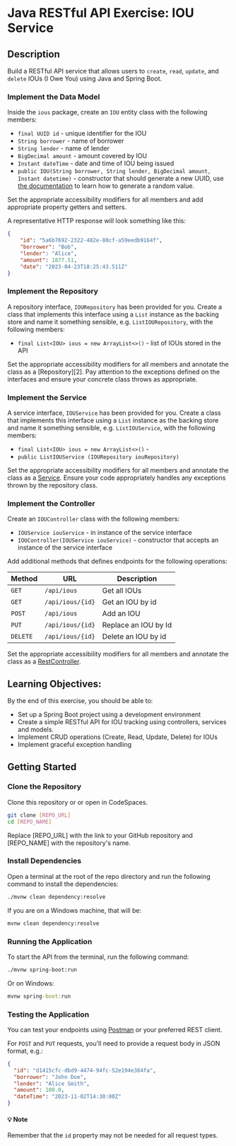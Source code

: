 # Java RESTful API Exercise: IOU Service

## Description

Build a RESTful API service that allows users to `create`, `read`, `update`, and `delete` IOUs (I Owe You) using Java and Spring Boot.

### Implement the Data Model

Inside the `ious` package, create an `IOU` entity class with the following members:
- `final UUID id` - unique identifier for the IOU
- `String borrower` - name of borrower
- `String lender` - name of lender
- `BigDecimal amount` - amount covered by IOU
- `Instant dateTime` - date and time of IOU being issued
- `public IOU(String borrower, String lender, BigDecimal amount, Instant datetime)` - constructor that should generate a new UUID, use [the documentation][1] to learn how to generate a random value.

Set the appropriate accessibility modifiers for all members and add appropriate property getters and setters.

A representative HTTP response will look something like this:
```JSON
{
    "id": "5a6b7692-2322-482e-80cf-a59eedb9164f",
    "borrower": "Bob",
    "lender": "Alice",
    "amount": 1877.51,
    "date": "2023-04-23T18:25:43.511Z"
}
```

### Implement the Repository

A repository interface, `IOURepository` has been provided for you. Create a class that implements this interface using a `List` instance as the backing store and name it something sensible, e.g. `ListIOURepository`, with the following members:

- `final List<IOU> ious = new ArrayList<>()` - list of IOUs stored in the API

Set the appropriate accessibility modifiers for all members and annotate the class as a [Repository][2]. Pay attention to the exceptions defined on the interfaces and ensure your concrete class throws as appropriate.

### Implement the Service

A service interface, `IOUService` has been provided for you. Create a class that implements this interface using a `List` instance as the backing store and name it something sensible, e.g. `ListIOUService`, with the following members:

- `final List<IOU> ious = new ArrayList<>()` - 
- `public ListIOUService (IOURepository iouRepository)`

Set the appropriate accessibility modifiers for all members and annotate the class as a [Service][3]. Ensure your code appropriately handles any exceptions thrown by the repository class.

### Implement the Controller

Create an `IOUController` class with the following members:

- `IOUService iouService` - in instance of the service interface
- `IOUController(IOUService iouService)` - constructor that accepts an instance of the service interface

Add additional methods that defines endpoints for the following operations:

| Method   | URL              | Description          |
| -------- | ---------------- | -------------------- |
| `GET`    | `/api/ious`      | Get all IOUs         |
| `GET`    | `/api/ious/{id}` | Get an IOU by id     |
| `POST`   | `/api/ious`      | Add an IOU           |
| `PUT`    | `/api/ious/{id}` | Replace an IOU by Id |
| `DELETE` | `/api/ious/{id}` | Delete an IOU by id  |

Set the appropriate accessibility modifiers for all members and annotate the class as a [RestController][4].

## Learning Objectives:

By the end of this exercise, you should be able to:

- Set up a Spring Boot project using a development environment
- Create a simple RESTful API for IOU tracking using controllers, services and models.
- Implement CRUD operations (Create, Read, Update, Delete) for IOUs
- Implement graceful exception handling

## Getting Started

### Clone the Repository
Clone this repository or or open in CodeSpaces.

```sh
git clone [REPO_URL]
cd [REPO_NAME]
```
Replace [REPO_URL] with the link to your GitHub repository and [REPO_NAME] with the repository's name.

### Install Dependencies

Open a terminal at the root of the repo directory and run the following command to install the dependencies:

```sh
./mvnw clean dependency:resolve
```

If you are on a Windows machine, that will be:
```cmd
mvnw clean dependency:resolve
```

### Running the Application

To start the API from the terminal, run the following command:

```sh
./mvnw spring-boot:run
```

Or on Windows:

```cmd
mvnw spring-boot:run
```

### Testing the Application

You can test your endpoints using [Postman][5] or your preferred REST client.

For `POST` and `PUT` requests, you'll need to provide a request body in JSON format, e.g.:

```json
{
  "id": "d1415cfc-dbd9-4474-94fc-52e194e384fa",
  "borrower": "John Doe",
  "lender": "Alice Smith",
  "amount": 100.0,
  "dateTime": "2023-11-02T14:30:00Z"
}
```

#### :bulb: Note

Remember that the `id` property may not be needed for all request types.

[1]: https://docs.oracle.com/javase/8/docs/api/java/util/UUID.html
[3]: https://docs.spring.io/spring-framework/docs/current/javadoc-api/org/springframework/stereotype/Repository.html
[3]: https://docs.spring.io/spring-framework/docs/current/javadoc-api/org/springframework/stereotype/Service.html
[4]: https://docs.spring.io/spring-framework/docs/current/javadoc-api/org/springframework/web/bind/annotation/RestController.html
[5]: https://www.postman.com
